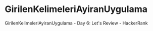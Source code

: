 # GirilenKelimeleriAyiranUygulama
GirilenKelimeleriAyiranUygulama - Day 6: Let's Review - HackerRank

